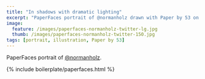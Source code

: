 ```yaml
---
title: "In shadows with dramatic lighting"
excerpt: "PaperFaces portrait of @normanholz drawn with Paper by 53 on an iPad."
image: 
  feature: /images/paperfaces-normanholz-twitter-lg.jpg
  thumb: /images/paperfaces-normanholz-twitter-150.jpg
tags: [portrait, illustration, Paper by 53]
---
```


PaperFaces portrait of [@normanholz](http://twitter.com/normanholz).

{% include boilerplate/paperfaces.html %}